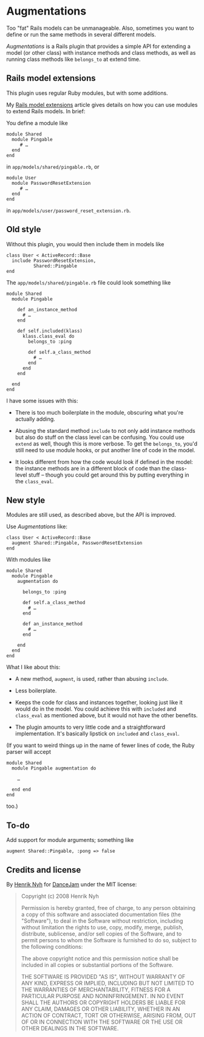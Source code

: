 # Augmentations

Too "fat" Rails models can be unmanageable. Also, sometimes you want to define or run the same methods in several different models.

*Augmentations* is a Rails plugin that provides a simple API for extending a model (or other class) with instance methods and class methods, as well as running class methods like `belongs_to` at extend time.

## Rails model extensions

This plugin uses regular Ruby modules, but with some additions.

My [Rails model extensions](http://henrik.nyh.se/2008/02/rails-model-extensions) article gives details on how you can use modules to extend Rails models. In brief:

You define a module like

    module Shared
      module Pingable
         # …
      end
    end
    
in `app/models/shared/pingable.rb`, or

    module User
      module PasswordResetExtension
         # …
      end
    end

in `app/models/user/password_reset_extension.rb`.


## Old style

Without this plugin, you would then include them in models like

    class User < ActiveRecord::Base
      include PasswordResetExtension,
              Shared::Pingable
    end
    
The `app/models/shared/pingable.rb` file could look something like

    module Shared
      module Pingable
    
        def an_instance_method
          # …
        end
    
        def self.included(klass)
          klass.class_eval do
            belongs_to :ping

            def self.a_class_method
              # …
            end
          end
        end
    
      end
    end
    
I have some issues with this:

 * There is too much boilerplate in the module, obscuring what you're actually adding.

 * Abusing the standard method `include` to not only add instance methods but also do stuff on the class level can be confusing. You could use `extend` as well, though this is more verbose. To get the `belongs_to`, you'd still need to use module hooks, or put another line of code in the model.

 * It looks different from how the code would look if defined in the model: the instance methods are in a different block of code than the class-level stuff – though you could get around this by putting everything in the `class_eval`.


## New style

Modules are still used, as described above, but the API is improved.

Use *Augmentations* like:

    class User < ActiveRecord::Base
      augment Shared::Pingable, PasswordResetExtension
    end
  
With modules like

    module Shared
      module Pingable
        augmentation do
        
          belongs_to :ping
          
          def self.a_class_method
            # …
          end

          def an_instance_method
            # …
          end

        end
      end
    end
  
What I like about this:

 * A new method, `augment`, is used, rather than abusing `include`.

 * Less boilerplate.
 
 * Keeps the code for class and instances together, looking just like it would do in the model. You could achieve this with `included` and `class_eval` as mentioned above, but it would not have the other benefits.
 
 * The plugin amounts to very little code and a straightforward implementation. It's basically lipstick on `included` and `class_eval`.
 
(If you want to weird things up in the name of fewer lines of code, the Ruby parser will accept

    module Shared
      module Pingable augmentation do
      
        …

      end end
    end
    
too.)


## To-do

Add support for module arguments; something like

    augment Shared::Pingable, :pong => false


## Credits and license

By [Henrik Nyh](http://henrik.nyh.se/) for [DanceJam](http://dancejam.com) under the MIT license:

>  Copyright (c) 2008 Henrik Nyh
>
>  Permission is hereby granted, free of charge, to any person obtaining a copy
>  of this software and associated documentation files (the "Software"), to deal
>  in the Software without restriction, including without limitation the rights
>  to use, copy, modify, merge, publish, distribute, sublicense, and/or sell
>  copies of the Software, and to permit persons to whom the Software is
>  furnished to do so, subject to the following conditions:
>
>  The above copyright notice and this permission notice shall be included in
>  all copies or substantial portions of the Software.
>
>  THE SOFTWARE IS PROVIDED "AS IS", WITHOUT WARRANTY OF ANY KIND, EXPRESS OR
>  IMPLIED, INCLUDING BUT NOT LIMITED TO THE WARRANTIES OF MERCHANTABILITY,
>  FITNESS FOR A PARTICULAR PURPOSE AND NONINFRINGEMENT. IN NO EVENT SHALL THE
>  AUTHORS OR COPYRIGHT HOLDERS BE LIABLE FOR ANY CLAIM, DAMAGES OR OTHER
>  LIABILITY, WHETHER IN AN ACTION OF CONTRACT, TORT OR OTHERWISE, ARISING FROM,
>  OUT OF OR IN CONNECTION WITH THE SOFTWARE OR THE USE OR OTHER DEALINGS IN
>  THE SOFTWARE.